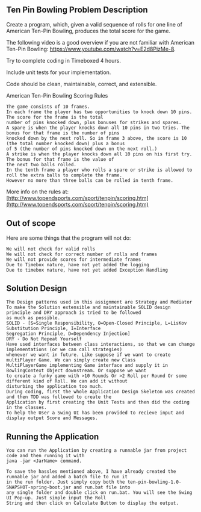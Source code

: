 
## Ten Pin Bowling Problem Description

Create a program, which, given a valid sequence of rolls for one line of American Ten-Pin Bowling, produces the total score for the game.

The following video is a good overview if you are not familiar with American Ten-Pin Bowling: https://www.youtube.com/watch?v=E2d8PizMe-8.

Try to complete coding in Timeboxed 4 hours.

Include unit tests for your implementation.

Code should be clean, maintainable, correct, and extensible.

American Ten-Pin Bowling Scoring Rules

```
The game consists of 10 frames.
In each frame the player has two opportunities to knock down 10 pins. The score for the frame is the total 
number of pins knocked down, plus bonuses for strikes and spares.
A spare is when the player knocks down all 10 pins in two tries. The bonus for that frame is the number of pins 
knocked down by the next roll. So in frame 3 above, the score is 10 (the total number knocked down) plus a bonus 
of 5 (the number of pins knocked down on the next roll.)
A strike is when the player knocks down all 10 pins on his first try. The bonus for that frame is the value of 
the next two balls rolled.
In the tenth frame a player who rolls a spare or strike is allowed to roll the extra balls to complete the frame. 
However no more than three balls can be rolled in tenth frame.
```
More info on the rules at: [http://www.topendsports.com/sport/tenpin/scoring.htm](http://www.topendsports.com/sport/tenpin/scoring.htm)

## Out of scope

Here are some things that the program will not do:

```
We will not check for valid rolls
We will not check for correct number of rolls and frames
We will not provide scores for intermediate frames
Due to Timebox nature, have not yet added the logging
Due to timebox nature, have not yet added Exception Handling
```
## Solution Design

```
The Design patterns used in this assignment are Strategy and Mediator
To make the Solution extensible and maintainable SOLID design principle and DRY approach is tried to be followed 
as much as possible.
SOLID - [S=Single Responsibility, O=Open-Closed Principle, L=LisKov Substitution Principle, I=Interface 
Segregation Principle, D=Dependency Injection]
DRY - Do Not Repeat Yourself
Have used interfaces between class interactions, so that we can change implementations (or we can call strategies) 
whenever we want in future. Like suppose if we want to create multiPlayer Game. We can simply create new Class 
MultiPlayerGame implementing Game interface and supply it in BowlingContext Object downstream. Or suppose we want 
to create a funky game with >10 Rounds Or >2 Roll per Round Or some different kind of Roll. We can add it without 
disturbing the application too much.
During coding, first the whole Application Design Skeleton was created and then TDD was followed to create the 
Application by first creating the Unit Tests and then did the coding in the classes.
To help the User a Swing UI has been provided to recieve input and display output Score and Messages.
```
## Running the Application

```
You can run the Application by creating a runnable jar from project code and then running it with 
java -jar <JarName> command.

To save the hassles mentioned above, I have already created the runnable jar and added a batch file to run it
in the run folder. Just simply copy both the ten-pin-bowling-1.0-SNAPSHOT-spring-boot.jar and run.bat file into 
any single folder and double click on run.bat. You will see the Swing UI Pop-up. Just simple input the Roll 
String and then click on Calculate Button to display the output. 
